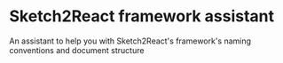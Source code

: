 # Sketch2React framework assistant

An assistant to help you with Sketch2React's framework's naming conventions and document structure
